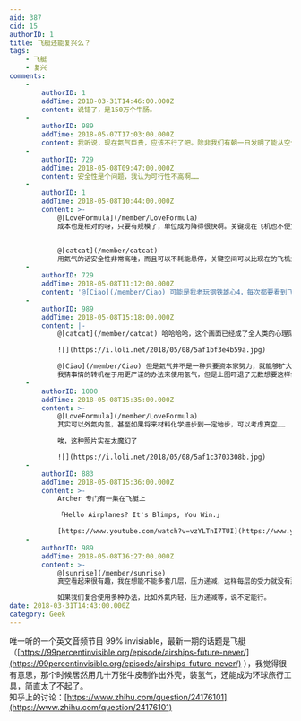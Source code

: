 ```yaml
---
aid: 387
cid: 15
authorID: 1
title: 飞艇还能复兴么？
tags:
    - 飞艇
    - 复兴
comments:
    -
        authorID: 1
        addTime: 2018-03-31T14:46:00.000Z
        content: 说错了，是150万个牛肠。
    -
        authorID: 989
        addTime: 2018-05-07T17:03:00.000Z
        content: 我听说，现在氦气巨贵，应该不行了吧。除非我们有朝一日发明了能从空气中提取氦气的技术，否则我们是没有安全的气体来运作飞艇的。
    -
        authorID: 729
        addTime: 2018-05-08T09:47:00.000Z
        content: 安全性是个问题，我认为可行性不高啊……
    -
        authorID: 1
        addTime: 2018-05-08T10:44:00.000Z
        content: >-
            @[LoveFormula](/member/LoveFormula)
            成本也是相对的呀，只要有规模了，单位成为降得很快啊。关键现在飞机也不便宜啊。


            @[catcat](/member/catcat)
            用氦气的话安全性非常高哇，而且可以不耗能悬停，关键空间可以比现在的飞机大上百倍，舒适度无与伦比。
    -
        authorID: 729
        addTime: 2018-05-08T11:12:00.000Z
        content: '@[Ciao](/member/Ciao) 可能是我老玩钢铁雄心4，每次都要看到飞艇出事的那个历史事件……潜移默化影响了我'
    -
        authorID: 989
        addTime: 2018-05-08T15:18:00.000Z
        content: |-
            @[catcat](/member/catcat) 哈哈哈哈，这个画面已经成了全人类的心理阴影。

            ![](https://i.loli.net/2018/05/08/5af1bf3e4b59a.jpg)

            @[Ciao](/member/Ciao) 但是氦气并不是一种只要资本家努力，就能够扩大生产的东西。  
            我猜事情的转机在于用更严谨的办法来使用氢气，但是上图吓退了无数想要这样做的人。
    -
        authorID: 1000
        addTime: 2018-05-08T15:35:00.000Z
        content: >-
            @[LoveFormula](/member/LoveFormula)
            其实可以外氦内氢，甚至如果将来材料化学进步到一定地步，可以考虑真空……  

            唉，这种照片实在太魔幻了  

            ![](https://i.loli.net/2018/05/08/5af1c3703308b.jpg)
    -
        authorID: 883
        addTime: 2018-05-08T15:36:00.000Z
        content: >-
            Archer 专门有一集在飞艇上  

            「Hello Airplanes? It's Blimps, You Win.」  

            [https://www.youtube.com/watch?v=vzYLTnI7TUI](https://www.youtube.com/watch?v=vzYLTnI7TUI)
    -
        authorID: 989
        addTime: 2018-05-08T16:27:00.000Z
        content: >-
            @[sunrise](/member/sunrise)
            真空看起来很有趣，我在想能不能多套几层，压力递减，这样每层的受力就没有那么极端。  

            如果我们复合使用多种办法，比如外氦内轻，压力递减等，说不定能行。
date: 2018-03-31T14:43:00.000Z
category: Geek
---
```


唯一听的一个英文音频节目 99% invisiable，最新一期的话题是飞艇（[https://99percentinvisible.org/episode/airships-future-never/](https://99percentinvisible.org/episode/airships-future-never/) ），我觉得很有意思，那个时候居然用几十万张牛皮制作出外壳，装氢气，还能成为环球旅行工具，简直太了不起了。  
知乎上的讨论：[https://www.zhihu.com/question/24176101](https://www.zhihu.com/question/24176101)
